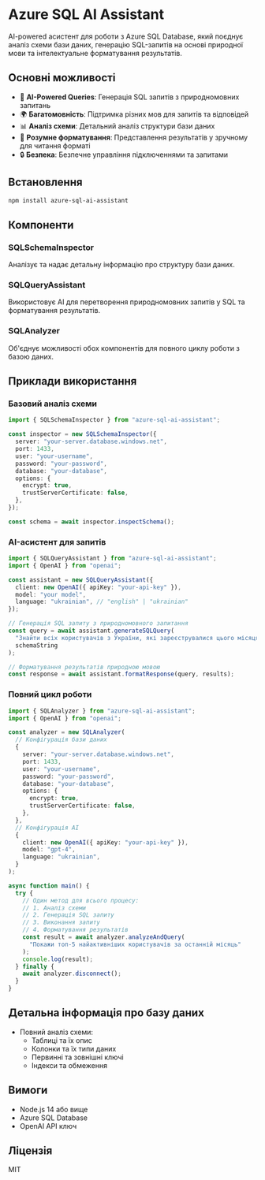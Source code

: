 # Azure SQL AI Assistant

AI-powered асистент для роботи з Azure SQL Database, який поєднує аналіз схеми бази даних, генерацію SQL-запитів на основі природної мови та інтелектуальне форматування результатів.

## Основні можливості

- 🤖 **AI-Powered Queries**: Генерація SQL запитів з природномовних запитань
- 🌍 **Багатомовність**: Підтримка різних мов для запитів та відповідей
- 📊 **Аналіз схеми**: Детальний аналіз структури бази даних
- 🎯 **Розумне форматування**: Представлення результатів у зручному для читання форматі
- 🔒 **Безпека**: Безпечне управління підключеннями та запитами

## Встановлення

```bash
npm install azure-sql-ai-assistant
```

## Компоненти

### SQLSchemaInspector

Аналізує та надає детальну інформацію про структуру бази даних.

### SQLQueryAssistant

Використовує AI для перетворення природномовних запитів у SQL та форматування результатів.

### SQLAnalyzer

Об'єднує можливості обох компонентів для повного циклу роботи з базою даних.

## Приклади використання

### Базовий аналіз схеми

```typescript
import { SQLSchemaInspector } from "azure-sql-ai-assistant";

const inspector = new SQLSchemaInspector({
  server: "your-server.database.windows.net",
  port: 1433,
  user: "your-username",
  password: "your-password",
  database: "your-database",
  options: {
    encrypt: true,
    trustServerCertificate: false,
  },
});

const schema = await inspector.inspectSchema();
```

### AI-асистент для запитів

```typescript
import { SQLQueryAssistant } from "azure-sql-ai-assistant";
import { OpenAI } from "openai";

const assistant = new SQLQueryAssistant({
  client: new OpenAI({ apiKey: "your-api-key" }),
  model: "your model",
  language: "ukrainian", // "english" | "ukrainian"
});

// Генерація SQL запиту з природномовного запитання
const query = await assistant.generateSQLQuery(
  "Знайти всіх користувачів з України, які зареєструвалися цього місяця",
  schemaString
);

// Форматування результатів природною мовою
const response = await assistant.formatResponse(query, results);
```

### Повний цикл роботи

```typescript
import { SQLAnalyzer } from "azure-sql-ai-assistant";
import { OpenAI } from "openai";

const analyzer = new SQLAnalyzer(
  // Конфігурація бази даних
  {
    server: "your-server.database.windows.net",
    port: 1433,
    user: "your-username",
    password: "your-password",
    database: "your-database",
    options: {
      encrypt: true,
      trustServerCertificate: false,
    },
  },
  // Конфігурація AI
  {
    client: new OpenAI({ apiKey: "your-api-key" }),
    model: "gpt-4",
    language: "ukrainian",
  }
);

async function main() {
  try {
    // Один метод для всього процесу:
    // 1. Аналіз схеми
    // 2. Генерація SQL запиту
    // 3. Виконання запиту
    // 4. Форматування результатів
    const result = await analyzer.analyzeAndQuery(
      "Покажи топ-5 найактивніших користувачів за останній місяць"
    );
    console.log(result);
  } finally {
    await analyzer.disconnect();
  }
}
```

## Детальна інформація про базу даних

- Повний аналіз схеми:
  - Таблиці та їх опис
  - Колонки та їх типи даних
  - Первинні та зовнішні ключі
  - Індекси та обмеження

## Вимоги

- Node.js 14 або вище
- Azure SQL Database
- OpenAI API ключ

## Ліцензія

MIT
